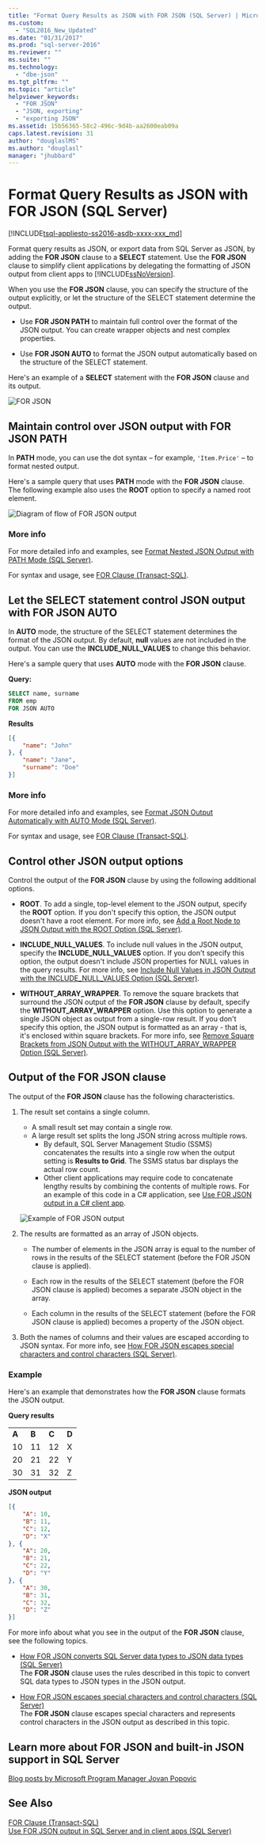 ```yaml
---
title: "Format Query Results as JSON with FOR JSON (SQL Server) | Microsoft Docs"
ms.custom: 
  - "SQL2016_New_Updated"
ms.date: "01/31/2017"
ms.prod: "sql-server-2016"
ms.reviewer: ""
ms.suite: ""
ms.technology: 
  - "dbe-json"
ms.tgt_pltfrm: ""
ms.topic: "article"
helpviewer_keywords: 
  - "FOR JSON"
  - "JSON, exporting"
  - "exporting JSON"
ms.assetid: 15b56365-58c2-496c-9d4b-aa2600eab09a
caps.latest.revision: 31
author: "douglaslMS"
ms.author: "douglasl"
manager: "jhubbard"
---
```

# Format Query Results as JSON with FOR JSON (SQL Server)
[!INCLUDE[tsql-appliesto-ss2016-asdb-xxxx-xxx_md](../../includes/tsql-appliesto-ss2016-asdb-xxxx-xxx-md.md)]

Format query results as JSON, or export data from SQL Server as JSON, by adding the **FOR JSON** clause to a **SELECT** statement. Use the **FOR JSON** clause to simplify client applications by delegating the formatting of JSON output from client apps to [!INCLUDE[ssNoVersion](../../includes/ssnoversion-md.md)].
  
 When you use the **FOR JSON** clause, you can specify the structure of the output explicitly, or let the structure of the SELECT statement determine the output.  
  
-   Use **FOR JSON PATH** to maintain full control over the format of the JSON output. You can create wrapper objects and nest complex properties.  
  
-   Use **FOR JSON AUTO** to format the JSON output automatically based on the structure of the SELECT statement.  
  
Here's an example of a **SELECT** statement with the **FOR JSON** clause and its output.
  
 ![FOR JSON](../../relational-databases/json/media/jsonslides2forjson.png "FOR JSON")  
  
## Maintain control over JSON output with FOR JSON PATH
In **PATH** mode, you can use the dot syntax – for example, `'Item.Price'` – to format nested output.  

Here's a sample query that uses **PATH** mode with the **FOR JSON** clause. The following example also uses the **ROOT** option to specify a named root element. 
  
 ![Diagram of flow of FOR JSON output](../../relational-databases/json/media/forjson-example1.png "Diagram of flow of FOR JSON output")  

### More info
For more detailed info and examples, see [Format Nested JSON Output with PATH Mode &#40;SQL Server&#41;](../../relational-databases/json/format-nested-json-output-with-path-mode-sql-server.md).

For syntax and usage, see [FOR Clause &#40;Transact-SQL&#41;](../../t-sql/queries/select-for-clause-transact-sql.md).  

## Let the SELECT statement control JSON output with FOR JSON AUTO
In **AUTO** mode, the structure of the SELECT statement determines the format of the JSON output. By default, **null** values are not included in the output. You can use the **INCLUDE_NULL_VALUES** to change this behavior.  

Here's a sample query that uses **AUTO** mode with the **FOR JSON** clause.
 
**Query:**  
  
```sql  
SELECT name, surname  
FROM emp  
FOR JSON AUTO  
```  
  
 **Results**  
  
```json  
[{
	"name": "John"
}, {
	"name": "Jane",
	"surname": "Doe"
}]
```  
### More info
For more detailed info and examples, see [Format JSON Output Automatically with AUTO Mode &#40;SQL Server&#41;](../../relational-databases/json/format-json-output-automatically-with-auto-mode-sql-server.md).

For syntax and usage, see [FOR Clause &#40;Transact-SQL&#41;](../../t-sql/queries/select-for-clause-transact-sql.md).  
  
## Control other JSON output options  
Control the output of the **FOR JSON** clause by using the following additional options.  
  
-   **ROOT**. To add a single, top-level element to the JSON output, specify the **ROOT** option. If you don't specify this option, the JSON output doesn't have a root element. For more info, see [Add a Root Node to JSON Output with the ROOT Option &#40;SQL Server&#41;](../../relational-databases/json/add-a-root-node-to-json-output-with-the-root-option-sql-server.md).  
  
-   **INCLUDE_NULL_VALUES**. To include null values in the JSON output, specify the **INCLUDE_NULL_VALUES** option. If you don't specify this option, the output doesn't include JSON properties for NULL values in the query results. For more info, see [Include Null Values in JSON Output with the INCLUDE_NULL_VALUES Option &#40;SQL Server&#41;](../../relational-databases/json/include-null-values-in-json-include-null-values-option.md).   

-   **WITHOUT_ARRAY_WRAPPER**. To remove the square brackets that surround the JSON output of the **FOR JSON** clause by default, specify the **WITHOUT_ARRAY_WRAPPER** option. Use this option to generate a single JSON object as output from a single-row result. If you don't specify this option, the JSON output is formatted as an array - that is, it's enclosed within square brackets. For more info, see [Remove Square Brackets from JSON Output with the WITHOUT_ARRAY_WRAPPER Option &#40;SQL Server&#41;](../../relational-databases/json/remove-square-brackets-from-json-without-array-wrapper-option.md). 
   
## Output of the FOR JSON clause  
 The output of the **FOR JSON** clause has the following characteristics.  
  
1.  The result set contains a single column.
    -   A small result set may contain a single row.
    -   A large result set splits the long JSON string across multiple rows.
        -   By default, SQL Server Management Studio (SSMS) concatenates the results into a single row when the output setting is **Results to Grid**. The SSMS status bar displays the actual row count.
        -   Other client applications may require code to concatenate lengthy results by combining the contents of multiple rows. For an example of this code in a C# application, see [Use FOR JSON output in a C# client app](https://docs.microsoft.com/en-us/sql/relational-databases/json/use-for-json-output-in-sql-server-and-in-client-apps-sql-server#use-for-json-output-in-a-c-client-app).
  
     ![Example of FOR JSON output](../../relational-databases/json/media/forjson-example2.png "Example of FOR JSON output")  
  
2.  The results are formatted as an array of JSON objects.  
  
    -   The number of elements in the JSON array is equal to the number of rows in the results of the SELECT statement (before the FOR JSON clause is applied). 
  
    -   Each row in the results of the SELECT statement (before the FOR JSON clause is applied) becomes a separate JSON object in the array.  
  
    -   Each column in the results of the SELECT statement (before the FOR JSON clause is applied) becomes a property of the JSON object.  
  
3.  Both the names of columns and their values are escaped according to JSON syntax. For more info, see [How FOR JSON escapes special characters and control characters &#40;SQL Server&#41;](../../relational-databases/json/how-for-json-escapes-special-characters-and-control-characters-sql-server.md).
  
### Example
Here's an example that demonstrates how the **FOR JSON** clause formats the JSON output.  
  
**Query results**  
  
|||||  
|-|-|-|-|  
|**A**|**B**|**C**|**D**|  
|10|11|12|X|  
|20|21|22|Y|  
|30|31|32|Z|  
  
 **JSON output**  
  
```json  
[{
	"A": 10,
	"B": 11,
	"C": 12,
	"D": "X"
}, {
	"A": 20,
	"B": 21,
	"C": 22,
	"D": "Y"
}, {
	"A": 30,
	"B": 31,
	"C": 32,
	"D": "Z"
}] 
```  
 For more info about what you see in the output of the **FOR JSON** clause, see the following topics.  
-   [How FOR JSON converts SQL Server data types to JSON data types &#40;SQL Server&#41;](../../relational-databases/json/how-for-json-converts-sql-server-data-types-to-json-data-types-sql-server.md)  
The **FOR JSON** clause uses the rules described in this topic to convert SQL data types to JSON types in the JSON output.  

-   [How FOR JSON escapes special characters and control characters &#40;SQL Server&#41;](../../relational-databases/json/how-for-json-escapes-special-characters-and-control-characters-sql-server.md)  
 The **FOR JSON** clause escapes special characters and represents control characters in the JSON output as described in this topic.  

## Learn more about FOR JSON and built-in JSON support in SQL Server  
 [Blog posts by Microsoft Program Manager Jovan Popovic](http://blogs.msdn.com/b/sqlserverstorageengine/archive/tags/json/)  
  
## See Also  
 [FOR Clause &#40;Transact-SQL&#41;](../../t-sql/queries/select-for-clause-transact-sql.md)   
 [Use FOR JSON output in SQL Server and in client apps &#40;SQL Server&#41;](../../relational-databases/json/use-for-json-output-in-sql-server-and-in-client-apps-sql-server.md)  
  
  
